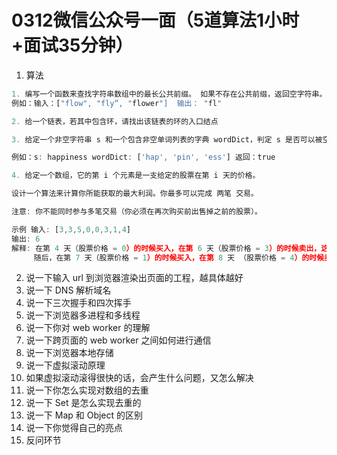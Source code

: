 # 0312微信公众号一面（5道算法1小时+面试35分钟）

1. 算法
```js
1. 编写一个函数来查找字符串数组中的最长公共前缀。 如果不存在公共前缀，返回空字符串。
例如：输入：["flow", "fly“, "flower"]  输出： "fl"

2. 给一个链表，若其中包含环，请找出该链表的环的入口结点

3. 给定一个非空字符串 s 和一个包含非空单词列表的字典 wordDict，判定 s 是否可以被空格拆分为一个或多个在字典中出现的单词。

例如：s: happiness wordDict: ['hap', 'pin', 'ess'] 返回：true

4. 给定一个数组，它的第 i 个元素是一支给定的股票在第 i 天的价格。

设计一个算法来计算你所能获取的最大利润。你最多可以完成 两笔 交易。

注意: 你不能同时参与多笔交易（你必须在再次购买前出售掉之前的股票）。

示例 输入: [3,3,5,0,0,3,1,4]
输出: 6
解释: 在第 4 天（股票价格 = 0）的时候买入，在第 6 天（股票价格 = 3）的时候卖出，这笔交易所能获得利润 = 3-0 = 3 。
     随后，在第 7 天（股票价格 = 1）的时候买入，在第 8 天 （股票价格 = 4）的时候卖出，这笔交易所能获得利润 = 4-1 = 3 。
```

2. 说一下输入 url 到浏览器渲染出页面的工程，越具体越好
3. 说一下 DNS 解析域名
4. 说一下三次握手和四次挥手
5. 说一下浏览器多进程和多线程
6. 说一下你对 web worker 的理解
7. 说一下跨页面的 web worker 之间如何进行通信
8. 说一下浏览器本地存储
9. 说一下虚拟滚动原理
10. 如果虚拟滚动滚得很快的话，会产生什么问题，又怎么解决
11. 说一下你怎么实现对数组的去重
12. 说一下 Set 是怎么实现去重的
13. 说一下 Map 和 Object 的区别
14. 说一下你觉得自己的亮点
15. 反问环节